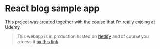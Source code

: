 # React blog sample app

This project was created together with the course that I'm really enjoing at Udemy.

> This webapp is in production hosted on [Netlify](https://netlify.com) and of course you access it [on this link](https://frabjous-stroopwafel-8ebaad.netlify.app/).
